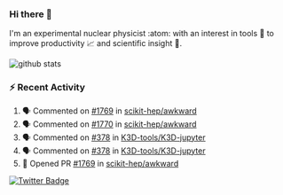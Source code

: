 ### Hi there 👋 

I'm an experimental nuclear physicist :atom: with an interest in tools :wrench: to improve productivity :chart_with_upwards_trend: and scientific insight :telescope:.

![github stats](https://github-readme-stats.vercel.app/api?username=agoose77&show_icons=true&hide_rank=true&hide_title=true&bg_color=30,e76445,904e95&text_color=efe3ec&icon_color=efe3ec)
<!--
**agoose77/agoose77** is a ✨ _special_ ✨ repository because its `README.md` (this file) appears on your GitHub profile.

Here are some ideas to get you started:

- 🔭 I’m currently working on ...
- 🌱 I’m currently learning ...
- 👯 I’m looking to collaborate on ...
- 🤔 I’m looking for help with ...
- 💬 Ask me about ...
- 📫 How to reach me: ...
- 😄 Pronouns: ...
- ⚡ Fun fact: ...
-->

### :zap: Recent Activity
<!--START_SECTION:activity-->
1. 🗣 Commented on [#1769](https://github.com/scikit-hep/awkward/issues/1769) in [scikit-hep/awkward](https://github.com/scikit-hep/awkward)
2. 🗣 Commented on [#1770](https://github.com/scikit-hep/awkward/issues/1770) in [scikit-hep/awkward](https://github.com/scikit-hep/awkward)
3. 🗣 Commented on [#378](https://github.com/K3D-tools/K3D-jupyter/issues/378) in [K3D-tools/K3D-jupyter](https://github.com/K3D-tools/K3D-jupyter)
4. 🗣 Commented on [#378](https://github.com/K3D-tools/K3D-jupyter/issues/378) in [K3D-tools/K3D-jupyter](https://github.com/K3D-tools/K3D-jupyter)
5. 💪 Opened PR [#1769](https://github.com/scikit-hep/awkward/pull/1769) in [scikit-hep/awkward](https://github.com/scikit-hep/awkward)
<!--END_SECTION:activity-->


[![Twitter Badge](https://img.shields.io/twitter/follow/agoose77?style=flat-square&logo=Twitter&logoColor=white&color=cornflowerblue)](https://twitter.com/agoose77)

